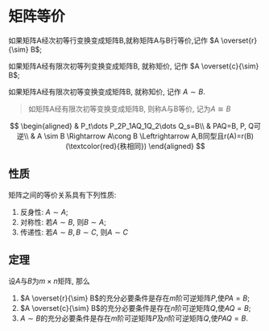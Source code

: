 # 矩阵等价

如果矩阵A经次初等行变换变成矩阵B,就称矩阵A与B行等价,记作 $A \overset{r}{\sim} B$;

如果矩阵A经有限次初等列变换变成矩阵B, 就称矩价, 记作 $A \overset{c}{\sim} B$;

如果矩阵A经有限次初等变换变成矩阵B, 就称知价, 记作 $A \sim B$.

> 如矩阵A经有限次初等变换变成矩阵B, 则称A与B等价, 记为$A \cong B$

$$
\begin{aligned}
	& P_t\dots P_2P_1AQ_1Q_2\dots Q_s=B\\
	& PAQ=B, P, Q可逆\\
	& A \sim B \Rightarrow A\cong B \Leftrightarrow A,B同型且r(A)=r(B)(\textcolor{red}{秩相同})
\end{aligned}
$$

## 性质

矩阵之间的等价关系具有下列性质:

1. 反身性: $A \sim A$;
2. 对称性: 若$A \sim B$, 则$B \sim A$;
3. 传递性: 若$A \sim B, B \sim C$, 则$A \sim C$

## 定理

设$A$与$B$为$m\times n$矩阵, 那么

1. $A \overset{r}{\sim} B$的充分必要条件是存在$m$阶可逆矩阵$P$,使$PA=B$;
2. $A \overset{c}{\sim} B$的充分必要条件是存在$n$阶可逆矩阵$Q$,使$AQ=B$;
3. $A\sim B$的充分必要条件是存在$m$阶可逆矩阵$P$及$n$阶可逆矩阵$Q$,使$PAQ=B$.
